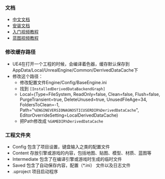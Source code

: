 
### 文档
* [中文文档](https://docs.unrealengine.com/zh-CN/index.html)
* [安装文档](https://docs.unrealengine.com/zh-CN/Basics/InstallingUnrealEngine/index.html)
* [入门视频教程](https://www.bilibili.com/video/av52017180)
* [蓝图视频教程](https://www.bilibili.com/video/BV11J411y7QR)

### 修改缓存路径
* UE4在打开一个工程的时候，会编译着色器，缓存默认保存到 AppData/Local/UnrealEngine/Common/DerrivedDataCache下
* 修改这个路径：
    * 修改配置文件Engine/Config/BaseEngine.ini
    * 找到 `[InstalledDerivedDataBackendGraph]`
    * Local=(Type=FileSystem, ReadOnly=false, Clean=false, Flush=false, PurgeTransient=true, DeleteUnused=true, UnusedFileAge=34, FoldersToClean=-1, Path="`%ENGINEVERSIONAGNOSTICUSERDIR%DerivedDataCache`", EditorOverrideSetting=LocalDerivedDataCache)
    * 把Path修改成 `%GAMEDIR%DerivedDataCache`

### 工程文件夹
* Config        包含了项目设置，键盘输入之类的配置文件
* Content       存放引擎或游戏的内容，包括地图、贴图、模型、材质、蓝图等
* Intermediate  包含了在编译引擎或游戏时生成的临时文件
* Saved         包含了自动保存内容，配置（*.ini） 文件以及日志文件
* .uproject     项目启动程序